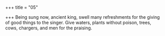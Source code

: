 +++
title = "05"

+++
Being sung now, ancient king, swell many refreshments for the giving of  good things to the singer.
Give waters, plants without poison, trees, cows, chargers, and men for  the praising.